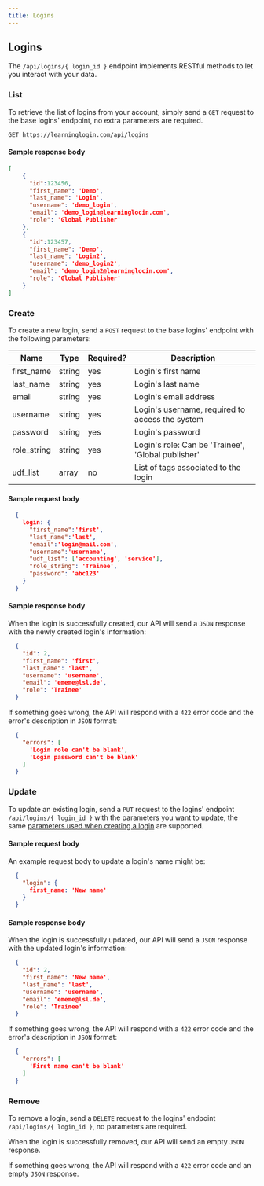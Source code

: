 ```yaml
---
title: Logins
---
```



## Logins

The `/api/logins/{ login_id }` endpoint implements RESTful methods to let you interact with your data.

### List

To retrieve the list of logins from your account, simply send a `GET` request to the base logins' endpoint, no extra parameters are required.

`GET https://learninglogin.com/api/logins`

#### Sample response body

~~~json
[
    {
      "id":123456,
      "first_name": 'Demo',
      "last_name": 'Login',
      "username": 'demo_login',
      "email": 'demo_login@learninglocin.com',
      "role": 'Global Publisher'
    },
    {
      "id":123457,
      "first_name": 'Demo',
      "last_name": 'Login2',
      "username": 'demo_login2',
      "email": 'demo_login2@learninglocin.com',
      "role": 'Global Publisher'
    }
]
~~~

### Create

To create a new login, send a `POST` request to the base logins' endpoint with the following parameters:

| Name        | Type   | Required? | Description                                        |
|-------------|--------|-----------|----------------------------------------------------|
| first_name  | string | yes       | Login's first name                                 |
| last_name   | string | yes       | Login's last name                                  |
| email       | string | yes       | Login's email address                              |
| username    | string | yes       | Login's username, required to access the system    |
| password    | string | yes       | Login's password                                   |
| role_string | string | yes       | Login's role: Can be 'Trainee', 'Global publisher' |
| udf_list    | array  | no        | List of tags associated to the login               |

#### Sample request body

~~~json
  {
    login: {
      "first_name":'first',
      "last_name":'last',
      "email":'login@mail.com',
      "username":'username',
      "udf_list": ['accounting', 'service'],
      "role_string": 'Trainee',
      "password": 'abc123'
    }
  }
~~~

#### Sample response body

When the login is successfully created, our API will send a `JSON` response with the newly created login's information:

~~~json
  {
    "id": 2,
    "first_name": 'first',
    "last_name": 'last',
    "username": 'username',
    "email": 'ememe@lsl.de',
    "role": 'Trainee'
  }
~~~

If something goes wrong, the API will respond with a `422` error code and the error's description in `JSON` format:

~~~json
  {
    "errors": [
      'Login role can't be blank',
      'Login password can't be blank'
    ]
  }
~~~

### Update

To update an existing login, send a `PUT` request to the logins' endpoint `/api/logins/{ login_id }` with the parameters you want to update, the same [parameters used when creating a login](#create) are supported.


#### Sample request body

An example request body to update a login's name might be:

~~~json
  {
    "login": {
      first_name: 'New name'
    }
  }
~~~

#### Sample response body

When the login is successfully updated, our API will send a `JSON` response with the updated login's information:

~~~json
  {
    "id": 2,
    "first_name": 'New name',
    "last_name": 'last',
    "username": 'username',
    "email": 'ememe@lsl.de',
    "role": 'Trainee'
  }
~~~

If something goes wrong, the API will respond with a `422` error code and the error's description in `JSON` format:

~~~json
  {
    "errors": [
      'First name can't be blank'
    ]
  }
~~~

### Remove

To remove a login, send a `DELETE` request to the logins' endpoint `/api/logins/{ login_id }`, no parameters are required.

When the login is successfully removed, our API will send an empty `JSON` response.

If something goes wrong, the API will respond with a `422` error code and an empty `JSON` response.

